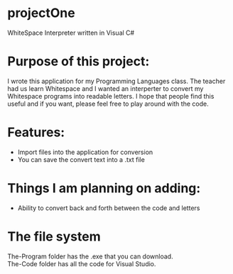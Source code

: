 # projectOne
WhiteSpace Interpreter written in Visual C#

# Purpose of this project:

I wrote this application for my Programming Languages class. The teacher had us 
learn Whitespace and I wanted an interperter to convert my Whitespace programs into readable letters.
I hope that people find this useful and if you want, please feel free to play around with the code.

# Features:
 - Import files into the application for conversion
 - You can save the convert text into a .txt file
 
 # Things I am planning on adding:
 - Ability to convert back and forth between the code and letters
 
 # The file system
 The-Program folder has the .exe that you can download.                                           
    The-Code folder has all the code for Visual Studio.
